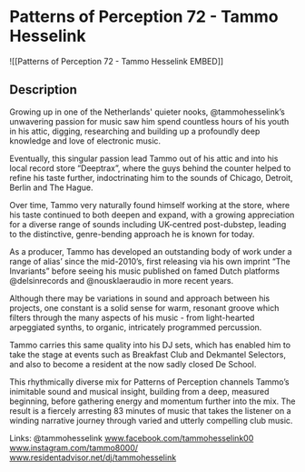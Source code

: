 # Patterns of Perception 72 - Tammo Hesselink

![[Patterns of Perception 72 - Tammo Hesselink EMBED]]

## Description 

Growing up in one of the Netherlands' quieter nooks, @tammohesselink’s unwavering passion for music saw him spend countless hours of his youth in his attic, digging, researching and building up a profoundly deep knowledge and love of electronic music. 

Eventually, this singular passion lead Tammo out of his attic and into his local record store “Deeptrax”, where the guys behind the counter helped to refine his taste further, indoctrinating him to the sounds of Chicago, Detroit, Berlin and The Hague. 

Over time, Tammo very naturally found himself working at the store, where his taste continued to both deepen and expand, with a growing appreciation for a diverse range of sounds including UK-centred post-dubstep, leading to the distinctive, genre-bending approach he is known for today.

As a producer, Tammo has developed an outstanding body of work under a range of alias’ since the mid-2010’s, first releasing via his own imprint “The Invariants” before seeing his music published on famed Dutch platforms @delsinrecords and @nousklaeraudio in more recent years. 

Although there may be variations in sound and approach between his projects, one constant is a solid sense for warm, resonant groove which filters through the many aspects of his music - from light-hearted arpeggiated synths, to organic, intricately programmed percussion.

Tammo carries this same quality into his DJ sets, which has enabled him to take the stage at events such as Breakfast Club and Dekmantel Selectors, and also to become a resident at the now sadly closed De School.

This rhythmically diverse mix for Patterns of Perception channels Tammo’s inimitable sound and musical insight, building from a deep, measured beginning, before gathering energy and momentum further into the mix. The result is a fiercely arresting 83 minutes of music that takes the listener on a winding narrative journey through varied and utterly compelling club music.

Links:
@tammohesselink
www.facebook.com/tammohesselink00
www.instagram.com/tammo8000/
www.residentadvisor.net/dj/tammohesselink